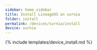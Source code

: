 ```yaml
---
sidebar: home_sidebar
title: Install LineageOS on surnia
folder: install
permalink: /devices/surnia/install
device: surnia
---
```

{% include templates/device_install.md %}
